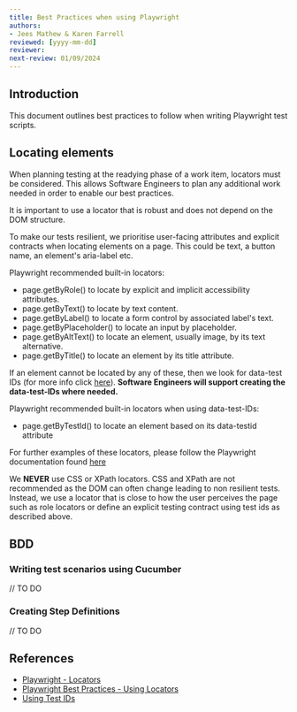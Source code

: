 ```yaml
---
title: Best Practices when using Playwright
authors: 
- Jees Mathew & Karen Farrell
reviewed: [yyyy-mm-dd]
reviewer:
next-review: 01/09/2024
---
```


## Introduction
This document outlines best practices to follow when writing Playwright test scripts.

## Locating elements
When planning testing at the readying phase of a work item, locators must be considered.  This allows Software Engineers to plan any additional work needed in order to enable our best practices.

It is important to use a locator that is robust and does not depend on the DOM structure.

To make our tests resilient, we prioritise user-facing attributes and explicit contracts when locating elements on a page.  This could be text, a button name, an element's aria-label etc.

Playwright recommended built-in locators:

- page.getByRole() to locate by explicit and implicit accessibility attributes.
- page.getByText() to locate by text content.
- page.getByLabel() to locate a form control by associated label's text.
- page.getByPlaceholder() to locate an input by placeholder.
- page.getByAltText() to locate an element, usually image, by its text alternative.
- page.getByTitle() to locate an element by its title attribute.


If an element cannot be located by any of these, then we look for data-test IDs (for more info click [here](https://playwright.dev/docs/locators#locate-by-test-id)).  **Software Engineers will support creating the data-test-IDs where needed.**

Playwright recommended built-in locators when using data-test-IDs:

- page.getByTestId() to locate an element based on its data-testid attribute

For further examples of these locators, please follow the Playwright documentation found [here](https://playwright.dev/docs/locators)


We **NEVER** use CSS or XPath locators.  CSS and XPath are not recommended as the DOM can often change leading to non resilient tests. Instead, we use a locator that is close to how the user perceives the page such as role locators or define an explicit testing contract using test ids as described above.

## BDD
### Writing test scenarios using Cucumber
// TO DO

### Creating Step Definitions
// TO DO

## References
- [Playwright - Locators](https://playwright.dev/docs/locators)
- [Playwright Best Practices - Using Locators](https://playwright.dev/docs/best-practices#use-locators)
- [Using Test IDs](https://playwright.dev/docs/locators#locate-by-test-id)